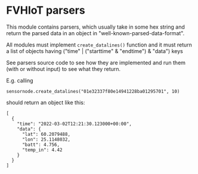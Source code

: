 # FVHIoT parsers

This module contains parsers, which usually take in some
hex string and return the parsed data in an object in
"well-known-parsed-data-format". 

All modules must implement `create_datalines()` function
and it must return a list of objects having
("time" | ("starttime" & "endtime") & "data") keys

See parsers source code to see how they are implemented and 
run them (with or without input) to see what they return.  

E.g. calling 

`sensornode.create_datalines("01e32337f80e14941228ba01295701", 10)`

should return an object like this:

```
[
  {
    "time": "2022-03-02T12:21:30.123000+00:00",
    "data": {
      "lat": 60.2079488,
      "lon": 25.1148032,
      "batt": 4.756,
      "temp_in": 4.42
    }
  }
]
```